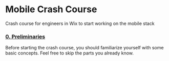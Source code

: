 # Mobile Crash Course
Crash course for engineers in Wix to start working on the mobile stack

### [0. Preliminaries](0-preliminaries.md)
Before starting the crash course, you should familiarize yourself with some basic concepts. Feel free to skip the parts you already know.
